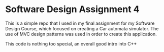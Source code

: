 # Software Design Assignment 4

This is a simple repo that I used in my final assignment for my Software Design Course, which focused on creating a Car automata simulator.
The use of MVC design patterns was used in order to create this application.

This code is nothing too special, an overall good intro into C++

